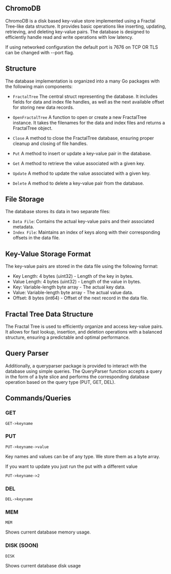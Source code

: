 ## ChromoDB

ChromoDB is a disk based key-value store implemented using a Fractal Tree-like data structure. It provides basic operations like inserting, updating, retrieving, and deleting key-value pairs. The database is designed to efficiently handle read and write operations with low latency.

If using networked configuration the default port is 7676 on TCP OR TLS can be changed with --port flag.

## Structure
The database implementation is organized into a many Go packages with the following main components:

- `FractalTree` The central struct representing the database. It includes fields for data and index file handles, as well as the next available offset for storing new data records.

- `OpenFractalTree` A function to open or create a new FractalTree instance. It takes the filenames for the data and index files and returns a FractalTree object.

- `Close` A method to close the FractalTree database, ensuring proper cleanup and closing of file handles.

- `Put` A method to insert or update a key-value pair in the database.

- `Get` A method to retrieve the value associated with a given key.

- `Update` A method to update the value associated with a given key.

- `Delete` A method to delete a key-value pair from the database.

## File Storage
The database stores its data in two separate files:
- `Data File`: Contains the actual key-value pairs and their associated metadata.
- `Index File`: Maintains an index of keys along with their corresponding offsets in the data file.

## Key-Value Storage Format
The key-value pairs are stored in the data file using the following format:
- Key Length: 4 bytes (uint32) - Length of the key in bytes.
- Value Length: 4 bytes (uint32) - Length of the value in bytes.
- Key: Variable-length byte array - The actual key data.
- Value: Variable-length byte array - The actual value data.
- Offset: 8 bytes (int64) - Offset of the next record in the data file.

## Fractal Tree Data Structure
The Fractal Tree is used to efficiently organize and access key-value pairs. It allows for fast lookup, insertion, and deletion operations with a balanced structure, ensuring a predictable and optimal performance.

## Query Parser
Additionally, a queryparser package is provided to interact with the database using simple queries. The QueryParser function accepts a query in the form of a byte slice and performs the corresponding database operation based on the query type (PUT, GET, DEL).

## Commands/Queries

### GET
```
GET->keyname
```

### PUT
```
PUT->keyname->value
```
Key names and values can be of any type.  We store them as a byte array.

If you want to update you just run the put with a different value
```
PUT->keyname->2
```

### DEL
```
DEL->keyname
```

### MEM
```
MEM
```
Shows current database memory usage.


### DISK (SOON)
```
DISK
```
Shows current database disk usage